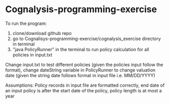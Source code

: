 # Cognalysis-programming-exercise
To run the program:
1. clone/download github repo
2. go to Cognalisys-programming-exercise/cognalysis_exercise directory in terminal
3. "java PolicyRunner" in the terminal to run policy calculation for all policies in input.txt

Change input.txt to test different policies (given the policies input follow the format), change dateString variable in PolicyRunner to change valuation date (given the string date follows format in input file i.e. MM/DD/YYYY)

Assumptions:
Policy records in input file are formatted correctly, end date of an input policy is after the start date of the policy, policy length is at most a year
